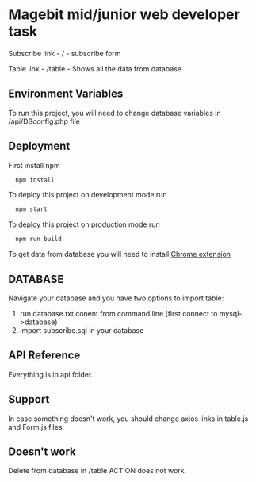 
# Magebit mid/junior web developer task


Subscribe link - / - subscribe form

Table link - /table - Shows all the data from database
## Environment Variables

To run this project, you will need to change database variables in /api/DBconfig.php file




## Deployment

First install npm

```bash
  npm install
```

To deploy this project on development mode run

```bash
  npm start
```

To deploy this project on production mode run

```bash
  npm run build
```

To get data from database you will need to install [Chrome extension](https://chrome.google.com/webstore/detail/moesif-origin-cors-change/digfbfaphojjndkpccljibejjbppifbc)
## DATABASE

Navigate your database and you have two options to import table:

1. run database.txt conent from command line (first connect to mysql->database)
2. import subscribe.sql in your database
## API Reference

Everything is in api folder.
## Support

In case something doesn't work, you should change axios links in table.js and Form.js files.


## Doesn't work

Delete from database in /table ACTION does not work.
